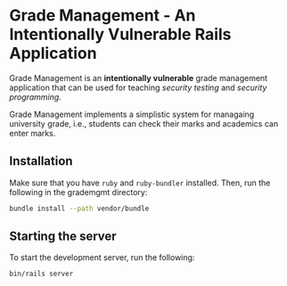 # Grade Management - An Intentionally Vulnerable Rails Application

Grade Management is an **intentionally vulnerable** grade management application that can
be used for teaching *security testing* and *security programming*.

Grade Management implements a simplistic system for managaing university grade, i.e., students
can check their marks and academics can enter marks.

## Installation

Make sure that you have `ruby` and `ruby-bundler` installed. Then, run the following in the grademgmt directory:

```bash
bundle install --path vendor/bundle
```

## Starting the server

To start the development server, run the following:

```bash
bin/rails server
```
